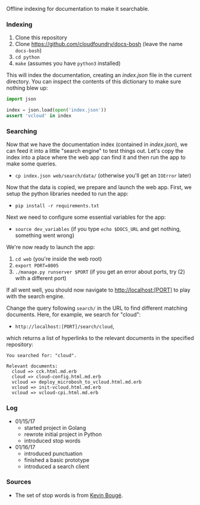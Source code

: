 Offline indexing for documentation to make it searchable.


### Indexing

1. Clone this repository
2. Clone https://github.com/cloudfoundry/docs-bosh (leave the name `docs-bosh`)
3. `cd python`
4. `make` (assumes you have `python3` installed)

This will index the documentation, creating an *index.json* file in the current directory. You can inspect the contents of this dictionary to make sure nothing blew up:


```python
import json

index = json.load(open('index.json'))
assert 'vcloud' in index
```

### Searching

Now that we have the documentation index (contained in *index.json*), we can feed it into a little "search engine" to test things out. Let's copy the index into a place where the web app can find it and then run the app to make some queries.

* `cp index.json web/search/data/` (otherwise you'll get an `IOError` later)

Now that the data is copied, we prepare and launch the web app. First, we setup the python libraries needed to run the app:

* `pip install -r requirements.txt`

Next we need to configure some essential variables for the app:

* `source dev_variables` (if you type `echo $DOCS_URL` and get nothing, something went wrong)

We're now ready to launch the app:

1. `cd web` (you're inside the web root)
2. `export PORT=8005`
3. `./manage.py runserver $PORT` (if you get an error about ports, try (2) with a different port)

If all went well, you should now navigate to [http://localhost:[PORT]](http://localhost:[PORT]) to play with the search engine.

Change the query following `search/` in the URL to find different matching documents. Here, for example, we search for "cloud":

* `http://localhost:[PORT]/search/cloud`,

which returns a list of hyperlinks to the relevant documents in the specified repository:

```
You searched for: "cloud".

Relevant documents:
  cloud => cck.html.md.erb
  cloud => cloud-config.html.md.erb
  vcloud => deploy_microbosh_to_vcloud.html.md.erb
  vcloud => init-vcloud.html.md.erb
  vcloud => vcloud-cpi.html.md.erb
```


### Log
* 01/15/17
  - started project in Golang
  - rewrote initial project in Python
  - introduced stop words
* 01/16/17
  - introduced punctuation
  - finished a basic prototype
  - introduced a search client


### Sources
* The set of stop words is from [Kevin Bougé](https://sites.google.com/site/kevinbouge/stopwords-lists).
